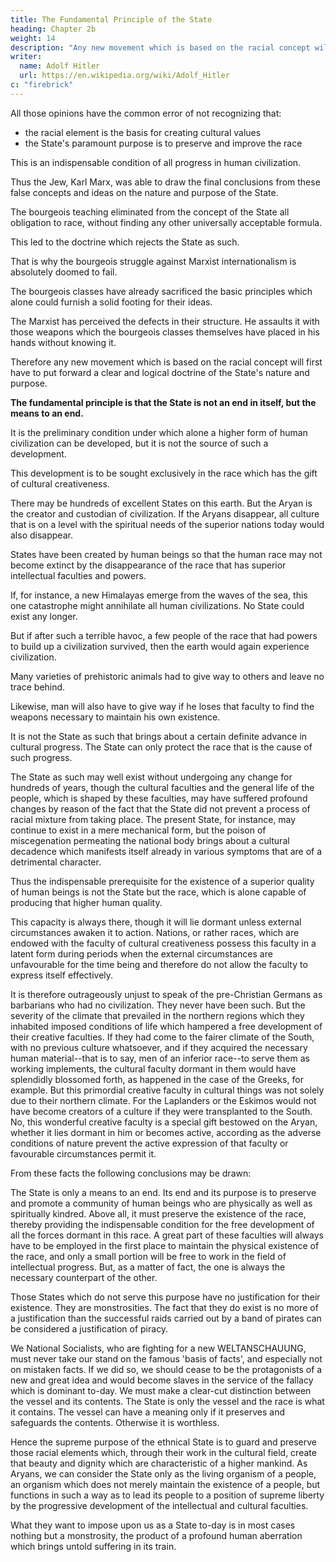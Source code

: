 ```yaml
---
title: The Fundamental Principle of the State
heading: Chapter 2b
weight: 14
description: "Any new movement which is based on the racial concept will first have to advance a clear doctrine of the State's nature and purpose"
writer:
  name: Adolf Hitler
  url: https://en.wikipedia.org/wiki/Adolf_Hitler
c: "firebrick"
---
```



All those opinions have the common error of not recognizing that:
- the racial element is the basis for creating cultural values
- the State's paramount purpose is to preserve and improve the race

This is an indispensable condition of all progress in human civilization. 

Thus the Jew, Karl Marx, was able to draw the final conclusions from these false concepts and ideas on the nature and purpose of the State. 

The bourgeois teaching eliminated from the concept of the State all obligation to race, without finding any other universally acceptable formula. 

This led to the doctrine which rejects the State as such. 

That is why the bourgeois struggle against Marxist internationalism is absolutely doomed to fail.

The bourgeois classes have already sacrificed the basic principles which alone could furnish a solid footing for their ideas. 

The Marxist has perceived the defects in their structure. He assaults it with those weapons which the bourgeois classes themselves have placed in his hands without knowing it.

Therefore any new movement which is based on the racial concept will first have to put forward a clear and logical doctrine of the State's nature and purpose.

**The fundamental principle is that the State is not an end in itself, but the means to an end.** 

It is the preliminary condition under which alone a higher form of human civilization can be developed, but it is not the source of such a development.

This development is to be sought exclusively in the race which has the gift of cultural creativeness. 

There may be hundreds of excellent States on this earth. But the Aryan is the creator and custodian of civilization. If the Aryans disappear, all culture that is on a level with the spiritual needs of the superior nations today would also disappear.

States have been created by human beings so that the human race may not become extinct by the disappearance of the race that has superior intellectual faculties and powers.

If, for instance, a new Himalayas emerge from the waves of the sea, this one catastrophe might annihilate all human civilizations. No State could exist any longer. 

<!-- All order would be shattered. And all vestiges of cultural products which had been evolved through thousands of years would disappear. Nothing would be left but one tremendous field of death and destruction submerged in floods of water and mud.  -->

But if after such a terrible havoc, a few people of the race that had powers to build up a civilization survived, then the earth would again experience civilization. 
 <!-- bear witness to the creative power of the human spirit, even though a span of a thousand years might intervene.  -->

<!-- Only with the extermination of the last race that possesses the gift of cultural creativeness, and indeed only if all the individuals of that race had disappeared, would the earth  definitely be turned into a desert. 

On the other hand, modern history furnishes examples to show that statal institutions which owe their beginnings to members of a race which lacks creative genius are not made of stuff that will endure.  -->

Many varieties of prehistoric animals had to give way to others and leave no trace behind. 

Likewise, man will also have to give way if he loses that faculty to find the weapons necessary to maintain his own existence. 

It is not the State as such that brings about a certain definite advance in cultural progress. The State can only protect the race that is the cause of such progress. 

The State as such may well exist without undergoing any change for hundreds of years, though the cultural faculties and the general life of the people, which is shaped by these faculties, may have suffered profound changes by reason of the fact that the State did not prevent a process of racial mixture from taking place. The present State, for instance, may continue to exist in a mere mechanical form, but the poison of miscegenation permeating the national body brings about a cultural decadence which manifests itself already in various symptoms that are of a detrimental character. 

Thus the indispensable prerequisite for the existence of a superior quality of human beings is not the State but the race, which is alone capable of producing that higher human quality.

This capacity is always there, though it will lie dormant unless external circumstances awaken it to action. Nations, or rather races, which are endowed with the faculty of cultural creativeness possess this faculty in a latent form during periods when the
external circumstances are unfavourable for the time being and therefore do not allow
the faculty to express itself effectively. 

It is therefore outrageously unjust to speak of the pre-Christian Germans as barbarians who had no civilization. They never have been
such. But the severity of the climate that prevailed in the northern regions which they inhabited imposed conditions of life which hampered a free development of their creative faculties. If they had come to the fairer climate of the South, with no previous culture whatsoever, and if they acquired the necessary human material--that is to say, men of an inferior race--to serve them as working implements, the cultural faculty dormant in them would have splendidly blossomed forth, as happened in the case of
the Greeks, for example. But this primordial creative faculty in cultural things was not
solely due to their northern climate. For the Laplanders or the Eskimos would not have
become creators of a culture if they were transplanted to the South. No, this wonderful
creative faculty is a special gift bestowed on the Aryan, whether it lies dormant in him
or becomes active, according as the adverse conditions of nature prevent the active
expression of that faculty or favourable circumstances permit it.

From these facts the following conclusions may be drawn: 

The State is only a means to an end. Its end and its purpose is to preserve and promote
a community of human beings who are physically as well as spiritually kindred. Above
all, it must preserve the existence of the race, thereby providing the indispensable
condition for the free development of all the forces dormant in this race. A great part of
these faculties will always have to be employed in the first place to maintain the
physical existence of the race, and only a small portion will be free to work in the field
of intellectual progress. But, as a matter of fact, the one is always the necessary
counterpart of the other.

Those States which do not serve this purpose have no justification for their existence.
They are monstrosities. The fact that they do exist is no more of a justification than the
successful raids carried out by a band of pirates can be considered a justification of
piracy.

We National Socialists, who are fighting for a new WELTANSCHAUUNG, must never
take our stand on the famous 'basis of facts', and especially not on mistaken facts. If we
did so, we should cease to be the protagonists of a new and great idea and would
become slaves in the service of the fallacy which is dominant to-day. We must make a
clear-cut distinction between the vessel and its contents. The State is only the vessel and
the race is what it contains. The vessel can have a meaning only if it preserves and
safeguards the contents. Otherwise it is worthless.

Hence the supreme purpose of the ethnical State is to guard and preserve those racial
elements which, through their work in the cultural field, create that beauty and dignity
which are characteristic of a higher mankind. As Aryans, we can consider the State only
as the living organism of a people, an organism which does not merely maintain the
existence of a people, but functions in such a way as to lead its people to a position of
supreme liberty by the progressive development of the intellectual and cultural
faculties.

What they want to impose upon us as a State to-day is in most cases nothing but a
monstrosity, the product of a profound human aberration which brings untold
suffering in its train.

